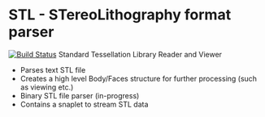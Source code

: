 STL - STereoLithography format parser
===
[![Build Status](https://travis-ci.org/yogeshsajanikar/stl.svg?branch=master)](https://travis-ci.org/yogeshsajanikar/stl)
Standard Tessellation Library Reader and Viewer

* Parses text STL file
* Creates a high level Body/Faces structure for further processing (such as viewing etc.)
* Binary STL file parser (in-progress)
* Contains a snaplet to stream STL data

